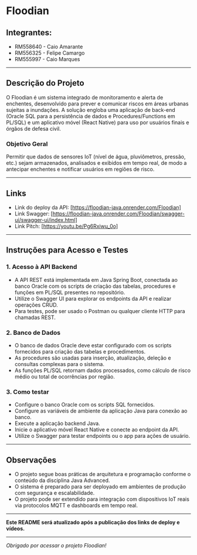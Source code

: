 # Floodian

## Integrantes:
- RM558640 - Caio Amarante  
- RM556325 - Felipe Camargo  
- RM555997 - Caio Marques  

---

## Descrição do Projeto

O Floodian é um sistema integrado de monitoramento e alerta de enchentes, desenvolvido para prever e comunicar riscos em áreas urbanas sujeitas a inundações. A solução engloba uma aplicação de back-end (Oracle SQL para a persistência de dados e Procedures/Functions em PL/SQL) e um aplicativo móvel (React Native) para uso por usuários finais e órgãos de defesa civil.

### Objetivo Geral
Permitir que dados de sensores IoT (nível de água, pluviômetros, pressão, etc.) sejam armazenados, analisados e exibidos em tempo real, de modo a antecipar enchentes e notificar usuários em regiões de risco.

---

## Links

- Link do deploy da API: [https://floodian-java.onrender.com/Floodian]
- Link Swagger: [https://floodian-java.onrender.com/Floodian/swagger-ui/swagger-ui/index.html] 
- Link Pitch: [https://youtu.be/Pg6Rxiwu_0o]
---

## Instruções para Acesso e Testes

### 1. Acesso à API Backend

- A API REST está implementada em Java Spring Boot, conectada ao banco Oracle com os scripts de criação das tabelas, procedures e funções em PL/SQL presentes no repositório.
- Utilize o Swagger UI para explorar os endpoints da API e realizar operações CRUD.
- Para testes, pode ser usado o Postman ou qualquer cliente HTTP para chamadas REST.

### 2. Banco de Dados

- O banco de dados Oracle deve estar configurado com os scripts fornecidos para criação das tabelas e procedimentos.
- As procedures são usadas para inserção, atualização, deleção e consultas complexas para o sistema.
- As funções PL/SQL retornam dados processados, como cálculo de risco médio ou total de ocorrências por região.

### 3. Como testar

- Configure o banco Oracle com os scripts SQL fornecidos.  
- Configure as variáveis de ambiente da aplicação Java para conexão ao banco.  
- Execute a aplicação backend Java.  
- Inicie o aplicativo móvel React Native e conecte ao endpoint da API.  
- Utilize o Swagger para testar endpoints ou o app para ações de usuário.  

---

## Observações

- O projeto segue boas práticas de arquitetura e programação conforme o conteúdo da disciplina Java Advanced.  
- O sistema é preparado para ser deployado em ambientes de produção com segurança e escalabilidade.  
- O projeto pode ser extendido para integração com dispositivos IoT reais via protocolos MQTT e dashboards em tempo real.

---

**Este README será atualizado após a publicação dos links de deploy e vídeos.**

---

*Obrigado por acessar o projeto Floodian!*
